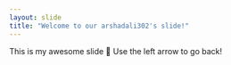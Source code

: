```yaml
---
layout: slide
title: "Welcome to our arshadali302's slide!"
---
```

This is my awesome slide :tada:
Use the left arrow to go back!
